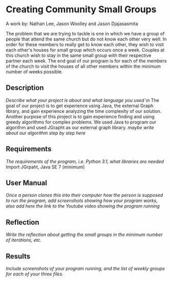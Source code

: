 # Creating Community Small Groups
A work by: Nathan Lee, Jason Woolley and Jason Djajasasmita

The problem that we are trying to tackle is one in which we have a group of people that attend the same church but do not know each other very well. In order for these members to really get to know each other, they wish to visit each other's houses for small group which occurs once a week. Couples at this church wish to stay in the same small group with their respective partner each week. The end goal of our program is for each of the members of the church to visit the houses of all other members within the minimum number of weeks possible. 

## Description
*Describe what your project is about and what language you used* \n
The goal of our project is to get experience using Java, the external Graph library, and gain experience analyzing the time complexity of our solution. Another purpose of this project is to gain experience finding and using greedy algorithms for complex problems. We used Java to program our algorithm and used JGrapht as our external graph library. *maybe write about our algorithm step by step here*

## Requirements
*The requirements of the program, i.e. Python 3.1, what libraries are needed*
Import JGrpaht, Java SE 7 (minimum)

## User Manual
*Once a person clones this into their computer how the person is supposed to run the program, add screenshots showing how your program works, also add here the link to the Youtube video showing the program running*

## Reflection
*Write the reflection about getting the small groups in the minimum number of iterations, etc.*

## Results
*Include screenshots of your program running, and the list of weekly groups for each of your three files.*
